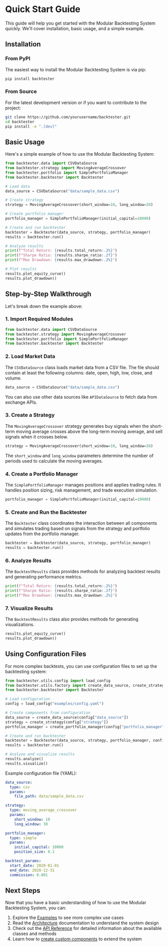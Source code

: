 # Quick Start Guide

This guide will help you get started with the Modular Backtesting System quickly. We'll cover installation, basic usage, and a simple example.

## Installation

### From PyPI

The easiest way to install the Modular Backtesting System is via pip:

```bash
pip install backtester
```

### From Source

For the latest development version or if you want to contribute to the project:

```bash
git clone https://github.com/yourusername/backtester.git
cd backtester
pip install -e ".[dev]"
```

## Basic Usage

Here's a simple example of how to use the Modular Backtesting System:

```python
from backtester.data import CSVDataSource
from backtester.strategy import MovingAverageCrossover
from backtester.portfolio import SimplePortfolioManager
from backtester.backtester import Backtester

# Load data
data_source = CSVDataSource("data/sample_data.csv")

# Create strategy
strategy = MovingAverageCrossover(short_window=10, long_window=30)

# Create portfolio manager
portfolio_manager = SimplePortfolioManager(initial_capital=10000)

# Create and run backtester
backtester = Backtester(data_source, strategy, portfolio_manager)
results = backtester.run()

# Analyze results
print(f"Total Return: {results.total_return:.2%}")
print(f"Sharpe Ratio: {results.sharpe_ratio:.2f}")
print(f"Max Drawdown: {results.max_drawdown:.2%}")

# Plot results
results.plot_equity_curve()
results.plot_drawdown()
```

## Step-by-Step Walkthrough

Let's break down the example above:

### 1. Import Required Modules

```python
from backtester.data import CSVDataSource
from backtester.strategy import MovingAverageCrossover
from backtester.portfolio import SimplePortfolioManager
from backtester.backtester import Backtester
```

### 2. Load Market Data

The `CSVDataSource` class loads market data from a CSV file. The file should contain at least the following columns: date, open, high, low, close, and volume.

```python
data_source = CSVDataSource("data/sample_data.csv")
```

<div class="tip">
You can also use other data sources like <code>APIDataSource</code> to fetch data from exchange APIs.
</div>

### 3. Create a Strategy

The `MovingAverageCrossover` strategy generates buy signals when the short-term moving average crosses above the long-term moving average, and sell signals when it crosses below.

```python
strategy = MovingAverageCrossover(short_window=10, long_window=30)
```

<div class="key-concept">
The <code>short_window</code> and <code>long_window</code> parameters determine the number of periods used to calculate the moving averages.
</div>

### 4. Create a Portfolio Manager

The `SimplePortfolioManager` manages positions and applies trading rules. It handles position sizing, risk management, and trade execution simulation.

```python
portfolio_manager = SimplePortfolioManager(initial_capital=10000)
```

### 5. Create and Run the Backtester

The `Backtester` class coordinates the interaction between all components and simulates trading based on signals from the strategy and portfolio updates from the portfolio manager.

```python
backtester = Backtester(data_source, strategy, portfolio_manager)
results = backtester.run()
```

### 6. Analyze Results

The `BacktestResults` class provides methods for analyzing backtest results and generating performance metrics.

```python
print(f"Total Return: {results.total_return:.2%}")
print(f"Sharpe Ratio: {results.sharpe_ratio:.2f}")
print(f"Max Drawdown: {results.max_drawdown:.2%}")
```

### 7. Visualize Results

The `BacktestResults` class also provides methods for generating visualizations.

```python
results.plot_equity_curve()
results.plot_drawdown()
```

## Using Configuration Files

For more complex backtests, you can use configuration files to set up the backtesting system:

```python
from backtester.utils.config import load_config
from backtester.utils.factory import create_data_source, create_strategy, create_portfolio_manager
from backtester.backtester import Backtester

# Load configuration
config = load_config("examples/config.yaml")

# Create components from configuration
data_source = create_data_source(config["data_source"])
strategy = create_strategy(config["strategy"])
portfolio_manager = create_portfolio_manager(config["portfolio_manager"])

# Create and run backtester
backtester = Backtester(data_source, strategy, portfolio_manager, config["backtest_params"])
results = backtester.run()

# Analyze and visualize results
results.analyze()
results.visualize()
```

<div class="code-example">
Example configuration file (YAML):

```yaml
data_source:
  type: csv
  params:
    file_path: data/sample_data.csv

strategy:
  type: moving_average_crossover
  params:
    short_window: 10
    long_window: 30

portfolio_manager:
  type: simple
  params:
    initial_capital: 10000
    position_size: 0.1

backtest_params:
  start_date: 2020-01-01
  end_date: 2020-12-31
  commission: 0.001
```
</div>

## Next Steps

Now that you have a basic understanding of how to use the Modular Backtesting System, you can:

1. Explore the [Examples](examples/basic.md) to see more complex use cases
2. Read the [Architecture](architecture.md) documentation to understand the system design
3. Check out the [API Reference](api/data.md) for detailed information about the available classes and methods
4. Learn how to [create custom components](architecture.md#extensibility) to extend the system 